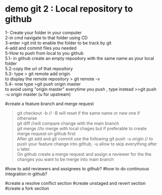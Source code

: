 # demo git 2 : Local repository to github

1- Create your folder in your computer  
2-in cmd navigate to that folder using CD  
3-enter >git init to enable the folder to be track by git  
4-add and commit files you needed  
5-How to push from local to you github  
5.1- in github create an empty repository with the same name as your local folder  
5.2-copy the url of that repository  
5.3- type > git remote add origin <your copied github repository url>  
to display the remote repository > git remote -v  
5.4- now type >git push origin master  
to avoid using "origin master" everytime you push ,
type instead >>git push -u origin master (u for upstream)

#create a feature branch and merge request

> git checkout -b <new banch or feature name> // -B will reset if the same name or new one if otherwise  
> git diff <feature name> //will compare change with the main branch  
> git merge <feature name> //to merge with local chages but if preferable to create merge request on github first  
> After git add and git commit use the following
> git push -u origin <feature name> // to push your feature change into github, -u allow to skip everything after u later.  
> On github create a merge request and assign a reviewer for the the changes you want to be merge into main branch

#how to add reviewers and assignees to github?
#how to do continuous integration in github?

#create a resolve conflict section
#create unstaged and revert section
#create a fork section
